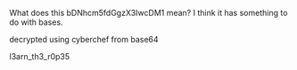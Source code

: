 What does this bDNhcm5fdGgzX3IwcDM1 mean? I think it has something to do with bases.

decrypted using cyberchef from base64

l3arn_th3_r0p35